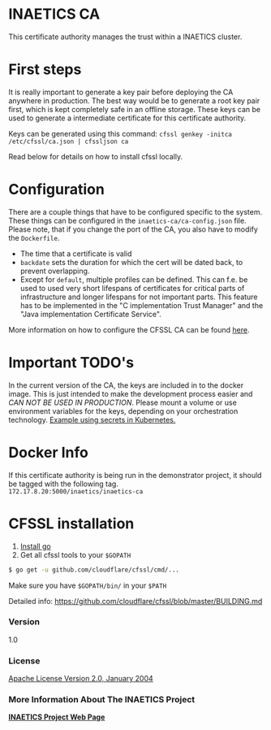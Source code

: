# INAETICS CA

This certificate authority manages the trust within a INAETICS cluster.

# First steps
It is really important to generate a key pair before deploying the CA anywhere in production.  The best way would be to generate a root key pair first, which is kept completely safe in an offline storage.  These keys can be used to generate a intermediate certificate for this certificate authority.

Keys can be generated using this command:
`cfssl genkey -initca /etc/cfssl/ca.json | cfssljson ca`

Read below for details on how to install cfssl locally.

# Configuration
There are a couple things that have to be configured specific to the system. These things can be configured in the `inaetics-ca/ca-config.json` file. Please note, that if you change the port of the CA, you also have to modify the `Dockerfile`.
  - The time that a certificate is valid
  - `backdate` sets the duration for which the cert will be dated back, to prevent overlapping.
  - Except for `default`, multiple profiles can be defined. This can f.e. be used to used very short lifespans of certificates for critical parts of infrastructure and longer lifespans for not important parts. This feature has to be implemented in the "C implementation Trust Manager" and the "Java implementation Certificate Service".

More information on how to configure the CFSSL CA can be found [here](https://github.com/cloudflare/cfssl/blob/master/README.md).

# Important TODO's
In the current version of the CA, the keys are included in to the docker image. This is just intended to make the development process easier and *CAN NOT BE USED IN PRODUCTION*. Please mount a volume or use environment variables for the keys, depending on your orchestration technology. [Example using secrets in Kubernetes.](http://kubernetes.io/docs/user-guide/secrets/)

# Docker Info
If this certificate authority is being run in the demonstrator project, it should be tagged with the following tag.  
`172.17.8.20:5000/inaetics/inaetics-ca`

# CFSSL installation
1. [Install go](https://golang.org/dl/)  
2. Get all cfssl tools to your `$GOPATH`  
```sh
$ go get -u github.com/cloudflare/cfssl/cmd/...
```
Make sure you have `$GOPATH/bin/` in your `$PATH`

Detailed info: https://github.com/cloudflare/cfssl/blob/master/BUILDING.md

### Version
1.0

### License
[Apache License Version 2.0, January 2004]

### More Information About The INAETICS Project
**[INAETICS Project Web Page]**

[//]: # (date: April, 2016 author: INAETICS Project Team, Martin Gaida)

   [Apache License Version 2.0, January 2004]: <https://github.com/INAETICS/Documentation/blob/master/LICENSE>
   [INAETICS Project Web Page]: <http://www.inaetics.org/>
